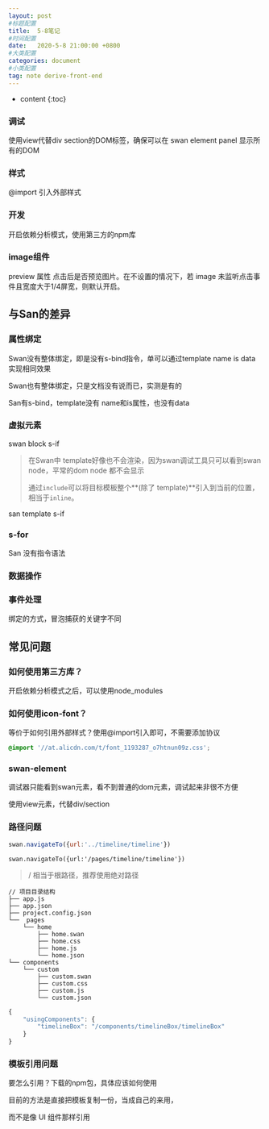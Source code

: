 ```yaml
---
layout: post
#标题配置
title:  5-8笔记
#时间配置
date:   2020-5-8 21:00:00 +0800
#大类配置
categories: document
#小类配置
tag: note derive-front-end
---
```


* content
{:toc}


### 调试

使用view代替div section的DOM标签，确保可以在 swan element panel 显示所有的DOM

### 样式

@import 引入外部样式

### 开发

开启依赖分析模式，使用第三方的npm库

### image组件

preview 属性 点击后是否预览图片。在不设置的情况下，若 image 未监听点击事件且宽度大于1/4屏宽，则默认开启。

## 与San的差异

### 属性绑定

Swan没有整体绑定，即是没有s-bind指令，单可以通过template name is data 实现相同效果

Swan也有整体绑定，只是文档没有说而已，实测是有的

San有s-bind，template没有 name和is属性，也没有data

### 虚拟元素

swan block s-if  

> 在Swan中 template好像也不会渲染，因为swan调试工具只可以看到swan node，平常的dom node 都不会显示
>
> 通过`include`可以将目标模板整个**(除了 template)**引入到当前的位置，相当于`inline`。

san template s-if

### s-for

San 没有指令语法

### 数据操作

### 事件处理

绑定的方式，冒泡捕获的关键字不同

## 常见问题

### 如何使用第三方库？

开启依赖分析模式之后，可以使用node_modules

### 如何使用icon-font？ 

等价于如何引用外部样式？使用@import引入即可，不需要添加协议

```css
@import '//at.alicdn.com/t/font_1193287_o7htnun09z.css';
```

### swan-element

调试器只能看到swan元素，看不到普通的dom元素，调试起来非很不方便

使用view元素，代替div/section

### 路径问题

```js
swan.navigateTo({url:'../timeline/timeline'})
```

```
swan.navigateTo({url:'/pages/timeline/timeline'})
```

> / 相当于根路径，推荐使用绝对路径

```
// 项目目录结构
├── app.js
├── app.json
├── project.config.json
└──  pages
    └── home
        ├── home.swan
        ├── home.css
        ├── home.js
        └── home.json
└── components
    └── custom
        ├── custom.swan
        ├── custom.css
        ├── custom.js
        └── custom.json
```

```js
{
    "usingComponents": {
        "timelineBox": "/components/timelineBox/timelineBox"
    }
}
```

### 模板引用问题

要怎么引用？下载的npm包，具体应该如何使用

目前的方法是直接把模板复制一份，当成自己的来用，

而不是像 UI 组件那样引用